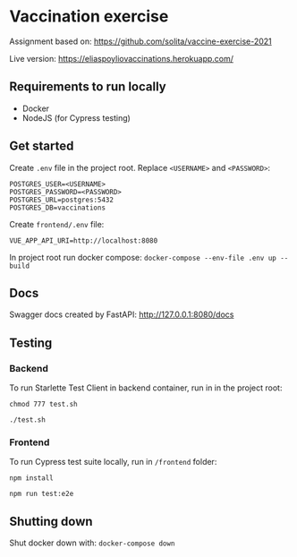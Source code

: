 # Vaccination exercise

Assignment based on:
https://github.com/solita/vaccine-exercise-2021

Live version:
https://eliaspoyliovaccinations.herokuapp.com/

## Requirements to run locally

- Docker
- NodeJS (for Cypress testing)

## Get started

Create `.env` file in the project root. Replace `<USERNAME>` and `<PASSWORD>`:
```
POSTGRES_USER=<USERNAME>
POSTGRES_PASSWORD=<PASSWORD>
POSTGRES_URL=postgres:5432
POSTGRES_DB=vaccinations
```

Create `frontend/.env` file:
```
VUE_APP_API_URI=http://localhost:8080
```

In project root run docker compose:
`docker-compose --env-file .env up --build`

## Docs

Swagger docs created by FastAPI: http://127.0.0.1:8080/docs

## Testing

### Backend

To run Starlette Test Client in backend container, run in in the project root:

`chmod 777 test.sh`

`./test.sh`

### Frontend

To run Cypress test suite locally, run in `/frontend` folder:

`npm install`

`npm run test:e2e`


## Shutting down

Shut docker down with:
`docker-compose down`

